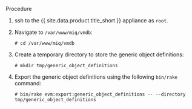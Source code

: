 Procedure

1.  ssh to the {{ site.data.product.title_short }} appliance as `root`.

2.  Navigate to `/var/www/miq/vmdb`:

        # cd /var/www/miq/vmdb

3.  Create a temporary directory to store the generic object
    definitions:

        # mkdir tmp/generic_object_definitions

4.  Export the generic object definitions using the following `bin/rake`
    command:

        # bin/rake evm:export:generic_object_definitions -- --directory tmp/generic_object_definitions
